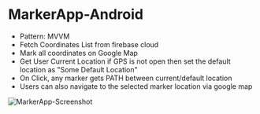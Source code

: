 # MarkerApp-Android


- Pattern: MVVM
- Fetch Coordinates List from firebase cloud
- Mark all coordinates on Google Map
- Get User Current Location if GPS is not open then set the default location as "Some Default Location"
- On Click, any marker gets PATH between current/default location
- Users can also navigate to the selected marker location via google map


![MarkerApp-Screenshot](https://user-images.githubusercontent.com/32573663/190902199-9e4d5fd6-3927-47f7-bf46-f7fec8b1fbe4.jpeg)
